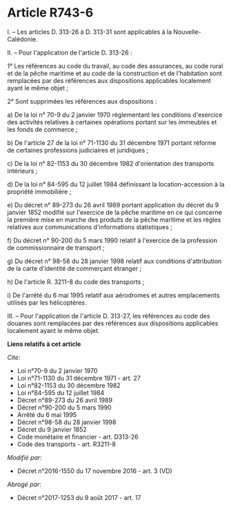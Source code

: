 # Article R743-6

I. – Les articles D. 313-26 à D. 313-31 sont applicables à la Nouvelle-Calédonie.

II. – Pour l'application de l'article D. 313-26 :

1° Les références au code du travail, au code des assurances, au code rural et de la pêche maritime et au code de la
construction et de l'habitation sont remplacées par des références aux dispositions applicables localement ayant le même
objet ;

2° Sont supprimées les références aux dispositions :

a) De la loi n° 70-9 du 2 janvier 1970 réglementant les conditions d'exercice des activités relatives à certaines opérations
portant sur les immeubles et les fonds de commerce ;

b) De l'article 27 de la loi n° 71-1130 du 31 décembre 1971 portant réforme de certaines professions judiciaires et
juridiques ;

c) De la loi n° 82-1153 du 30 décembre 1982 d'orientation des transports intérieurs ;

d) De la loi n° 84-595 du 12 juillet 1984 définissant la location-accession à la propriété immobilière ;

e) Du décret n° 89-273 du 26 avril 1989 portant application du décret du 9 janvier 1852 modifié sur l'exercice de la pêche
maritime en ce qui concerne la première mise en marche des produits de la pêche maritime et les règles relatives aux
communications d'informations statistiques ;

f) Du décret n° 90-200 du 5 mars 1990 relatif à l'exercice de la profession de commissionnaire de transport ;

g) Du décret n° 98-58 du 28 janvier 1998 relatif aux conditions d'attribution de la carte d'identité de commerçant étranger ;

h) De l'article R. 3211-8 du code des transports ;

i) De l'arrêté du 6 mai 1995 relatif aux aérodromes et autres emplacements utilisés par les hélicoptères.

III. – Pour l'application de l'article D. 313-27, les références au code des douanes sont remplacées par des références aux
dispositions applicables localement ayant le même objet.

**Liens relatifs à cet article**

_Cite_:

  - Loi n°70-9 du 2 janvier 1970
  - Loi n°71-1130 du 31 décembre 1971 - art. 27
  - Loi n°82-1153 du 30 décembre 1982
  - Loi n°84-595 du 12 juillet 1984
  - Décret n°89-273 du 26 avril 1989
  - Décret n°90-200 du 5 mars 1990
  - Arrêté du 6 mai 1995
  - Décret n°98-58 du 28 janvier 1998
  - Décret du 9 janvier 1852
  - Code monétaire et financier - art. D313-26
  - Code des transports - art. R3211-8

_Modifié par_:

  - Décret n°2016-1550 du 17 novembre 2016 - art. 3 (VD)

_Abrogé par_:

  - Décret n°2017-1253 du 9 août 2017 - art. 17
